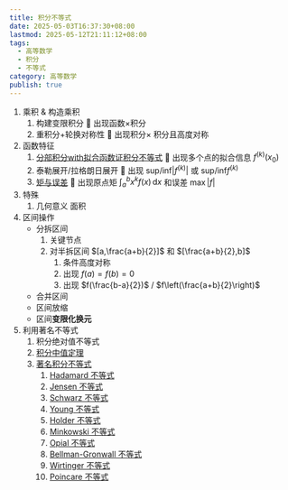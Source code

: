 ```yaml
---
title: 积分不等式
date: 2025-05-03T16:37:30+08:00
lastmod: 2025-05-12T21:11:12+08:00
tags:
  - 高等数学
  - 积分
  - 不等式
category: 高等数学
publish: true
---
```


1. 乘积 & 构造乘积
	1. 构建变限积分 🔗 出现函数$\times$积分
	2. 重积分+轮换对称性 🔗 出现积分$\times$ 积分且高度对称
2. 函数特征
	1. [分部积分with拟合函数证积分不等式](./%E5%88%86%E9%83%A8%E7%A7%AF%E5%88%86with%E6%8B%9F%E5%90%88%E5%87%BD%E6%95%B0%E8%AF%81%E7%A7%AF%E5%88%86%E4%B8%8D%E7%AD%89%E5%BC%8F.md) 🔗 出现多个点的拟合信息 $f^{(k)}(x_{0})$
	2. 泰勒展开/拉格朗日展开 🔗 出现 $\mathrm{sup/inf}|f^{(k)}|$ 或 $\mathrm{sup/inf} f^{(k)}$
	3. [矩与误差](./%E7%9F%A9%E4%B8%8E%E8%AF%AF%E5%B7%AE.md) 🔗 出现原点矩 $\int_{a}^{b} x^{k}f(x) \, \mathrm{d}x$ 和误差 $\max\left|f\right|$
3. 特殊
	1. 几何意义 面积
4. 区间操作
	- 分拆区间
		1. 关键节点
		2. 对半拆区间 $[a,\frac{a+b}{2}]$ 和 $[\frac{a+b}{2},b]$
			1. 条件高度对称
			2. 出现 $f(a)=f(b)=0$
			3. 出现 $f(\frac{b-a}{2})$ / $f\left(\frac{a+b}{2}\right)$
	- 合并区间
	- 区间放缩
	- 区间**变限化换元**
5. 利用著名不等式
	1. 积分绝对值不等式
	2. [积分中值定理](./%E7%A7%AF%E5%88%86%E4%B8%AD%E5%80%BC%E5%AE%9A%E7%90%86.md)
	3. [著名积分不等式](./%E8%91%97%E5%90%8D%E7%A7%AF%E5%88%86%E4%B8%8D%E7%AD%89%E5%BC%8F.md)
		1. [Hadamard 不等式](./Hadamard%20%E4%B8%8D%E7%AD%89%E5%BC%8F.md)
		2. [Jensen 不等式](./Jensen%20%E4%B8%8D%E7%AD%89%E5%BC%8F.md)
		3. [Schwarz 不等式](./Schwarz%20%E4%B8%8D%E7%AD%89%E5%BC%8F.md)
		4. [Young 不等式](./Young%20%E4%B8%8D%E7%AD%89%E5%BC%8F.md)
		5. [Holder 不等式](./Holder%20%E4%B8%8D%E7%AD%89%E5%BC%8F.md)
		6. [Minkowski 不等式](./Minkowski%20%E4%B8%8D%E7%AD%89%E5%BC%8F.md)
		7. [Opial 不等式](./Opial%20%E4%B8%8D%E7%AD%89%E5%BC%8F.md)
		8. [Bellman-Gronwall 不等式](./Bellman-Gronwall%20%E4%B8%8D%E7%AD%89%E5%BC%8F.md)
		9. [Wirtinger 不等式](./Wirtinger%20%E4%B8%8D%E7%AD%89%E5%BC%8F.md)
		10. [Poincare 不等式](./Poincare%20%E4%B8%8D%E7%AD%89%E5%BC%8F.md)
